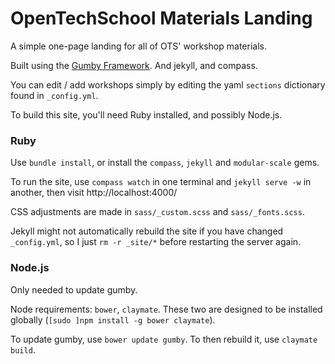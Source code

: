 # OpenTechSchool Materials Landing

A simple one-page landing for all of OTS' workshop materials.

Built using the [Gumby Framework](http://gumbyframework.com).
And jekyll, and compass.

You can edit / add workshops simply by editing the yaml
`sections` dictionary found in `_config.yml`.

To build this site, you'll need Ruby installed, and possibly Node.js.

### Ruby

Use `bundle install`, or install the `compass`, `jekyll` and
`modular-scale` gems.

To run the site, use `compass watch` in one terminal and `jekyll serve -w` in
another, then visit http://localhost:4000/

CSS adjustments are made in `sass/_custom.scss` and `sass/_fonts.scss`.

Jekyll might not automatically rebuild the site if you have changed
`_config.yml`, so I just `rm -r _site/*` before restarting the server again.

### Node.js

Only needed to update gumby.

Node requirements: `bower`, `claymate`. These two are designed to be installed
globally (`[sudo ]npm install -g bower claymate`).

To update gumby, use `bower update gumby`. To then rebuild it, use
`claymate build`.
